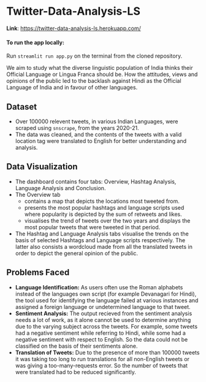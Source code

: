 # Twitter-Data-Analysis-LS
**Link**: https://twitter-data-analysis-ls.herokuapp.com/
#### To run the app locally:
Run `streamlit run app.py` on the terminal from the cloned repository. 

We aim to study what the diverse linguistic population of India thinks their Official Language or Lingua Franca should be. How the attitudes, views and opinions of the public led to the backlash against Hindi as the Official Language of India and in favour of other languages.

## Dataset
- Over 100000 relevent tweets, in various Indian Languages, were scraped using `snscrape`, from the years 2020-21.
- The data was cleaned, and the contents of the tweets with a valid location tag were translated to English for better understanding and analysis.

## Data Visualization
- The dashboard contains four tabs: Overview, Hashtag Analysis, Language Analysis and Conclusion.
- The Overview tab 
  - contains a map that depicts the locations most tweeted from. 
  - presents the most popular hashtags and language scripts used where popularity is depicted by the sum of retweets and likes. 
  - visualises the trend of tweets over the two years and displays the most popular tweets that were tweeted in that period.
- The Hashtag and Language Analysis tabs visualise the trends on the basis of selected Hashtags and Language scripts respectively. The latter also consists a wordcloud made from all the translated tweets in order to depict the general opinion of the public.

## Problems Faced
- **Language Identification:** As users often use the Roman alphabets instead of the languages own script (for example Devanagari for Hindi), the tool used for identifying the language failed at various instances and assigned a foreign language or undetermined language to that tweet. 
- **Sentiment Analysis:** The output recieved from the sentiment analysis needs a lot of work, as it alone cannot be used to determine anything due to the varying subject across the tweets. For example, some tweets had a negative sentiment while referring to Hindi, while some had a negative sentiment with respect to English. So the data could not be classified on the basis of their sentiments alone.
- **Translation of Tweets:** Due to the presence of more than 100000 tweets it was taking too long to run translations for all non-English tweets or was giving a too-many-requests error. So the number of tweets that were translated had to be reduced significantly.
